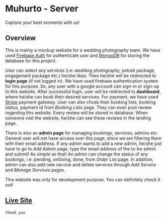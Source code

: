 # Muhurto - Server

Capture your best moments with us!

## Overview
This is mainly a mockup website for a wedding photography team. We have used [Firebase Auth](https://firebase.google.com/docs/auth) for authenticate user and [MongoDB](https://www.mongodb.com/) for storing the database for this project.

User can select any services (i.e: wedding photography, potrait package, engagement package etc.) he/she likes. Then he/she will be redirected to **login page** (if not logged in). We have used firebase authentication system for this purpose. So, any user with a google account can sign-in or sign-up to this website. 
After successful login, user will be redirected to **dashboard**, where he/she can book their desired services. For payment, we have used [Stripe](https://stripe.com/) payment gateway. User can also chcek their booking lists, booking status, payment id from *Booking Lists* page. They can even post review regarding this website. Every review will be stored in database. When someone visit the website, he/she can see these reviews in the landing page.

There is also an **admin page** for managing bookings, services, admins etc. General user will not have access over this page, since we are filtering them with their email address. If any admin wants to add a new admin, he/she just have to go to *Add Admin* page, type the email address of the to-be admin and submit! As simple as that! An admin can change the status of any bookings, i.e: pending, onGoing, done, from *Order List* page. In addition, admin can also add new service and delete services through *Add Service* and *Manage Services* pages.

This website was only for development purpose. You can definitely check it out!


## [Live Site](https://muhurto-photography.firebaseapp.com/)

###### `Thank you`


